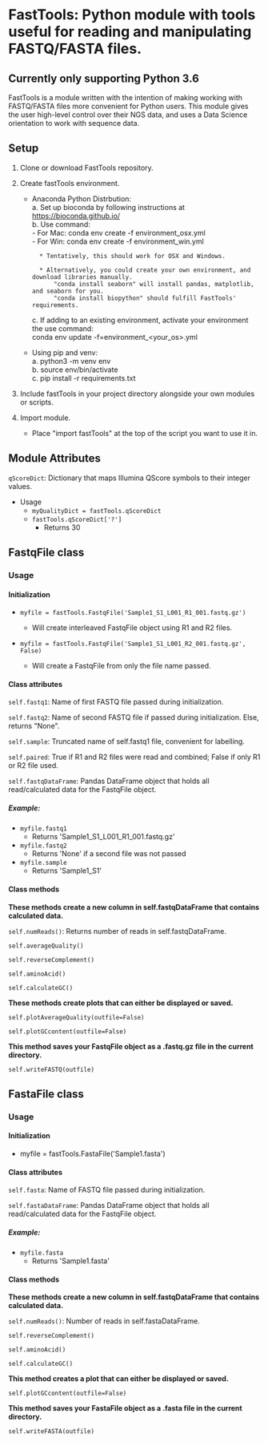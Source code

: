 # FastTools: Python module with tools useful for reading and manipulating FASTQ/FASTA files.

## Currently only supporting Python 3.6

FastTools is a module written with the intention of making working with FASTQ/FASTA files more convenient for Python users.
This module gives the user high-level control over their NGS data, and uses a Data Science orientation to work with sequence
data.

## Setup
1. Clone or download FastTools repository.

2. Create fastTools environment.

    * Anaconda Python Distrbution:  
        a. Set up bioconda by following instructions at https://bioconda.github.io/  
        b. Use command:  
            - For Mac: conda env create -f environment_osx.yml  
            - For Win: conda env create -f environment_win.yml
            
            * Tentatively, this should work for OSX and Windows.
     
            * Alternatively, you could create your own environment, and download libraries manually.  
                "conda install seaborn" will install pandas, matplotlib, and seaborn for you.  
                "conda install biopython" should fulfill FastTools' requirements.
            
        c. If adding to an existing environment, activate your environment the use command:  
            conda env update -f=environment_<your_os>.yml

    * Using pip and venv:  
        a. python3 -m venv env  
        b. source env/bin/activate  
        c. pip install -r requirements.txt
        
4. Include fastTools in your project directory alongside your own modules or scripts.

5. Import module.
     * Place "import fastTools" at the top of the script you want to use it in.

## Module Attributes
`qScoreDict`: Dictionary that maps Illumina QScore symbols to their integer values.  
* Usage
  * `myQualityDict = fastTools.qScoreDict`
  * `fastTools.qScoreDict['?']`
    * Returns 30

## FastqFile class
### Usage
#### Initialization
  * `myfile = fastTools.FastqFile('Sample1_S1_L001_R1_001.fastq.gz')`
    * Will create interleaved FastqFile object using R1 and R2 files.
    
  * `myfile = fastTools.FastqFile('Sample1_S1_L001_R2_001.fastq.gz', False)`
    * Will create a FastqFile from only the file name passed.
  
#### Class attributes
`self.fastq1`: Name of first FASTQ file passed during initialization.

`self.fastq2`: Name of second FASTQ file if passed during initialization. Else, returns "None".

`self.sample`: Truncated name of self.fastq1 file, convenient for labelling.

`self.paired`: True if R1 and R2 files were read and combined; False if only R1 or R2 file used.

`self.fastqDataFrame`: Pandas DataFrame object that holds all read/calculated data for the FastqFile object.

##### Example:
* `myfile.fastq1`
  * Returns 'Sample1_S1_L001_R1_001.fastq.gz'
* `myfile.fastq2`
  * Returns 'None' if a second file was not passed
* `myfile.sample`
  * Returns 'Sample1_S1'
  
#### Class methods
**These methods create a new column in self.fastqDataFrame that contains calculated data.**  

`self.numReads()`: Returns number of reads in self.fastqDataFrame.

`self.averageQuality()`

`self.reverseComplement()`

`self.aminoAcid()`

`self.calculateGC()`

**These methods create plots that can either be displayed or saved.**  

`self.plotAverageQuality(outfile=False)`

`self.plotGCcontent(outfile=False)`

**This method saves your FastqFile object as a .fastq.gz file in the current directory.**  

`self.writeFASTQ(outfile)`

## FastaFile class
### Usage
#### Initialization  
  * myfile = fastTools.FastaFile('Sample1.fasta')
  
#### Class attributes
`self.fasta`: Name of FASTQ file passed during initialization.

`self.fastaDataFrame`: Pandas DataFrame object that holds all read/calculated data for the FastqFile object.

##### Example:
* `myfile.fasta`
  * Returns 'Sample1.fasta'
  
#### Class methods
**These methods create a new column in self.fastqDataFrame that contains calculated data.**

`self.numReads()`: Number of reads in self.fastaDataFrame.

`self.reverseComplement()`

`self.aminoAcid()`

`self.calculateGC()`

**This method creates a plot that can either be displayed or saved.**

`self.plotGCcontent(outfile=False)`

**This method saves your FastaFile object as a .fasta file in the current directory.**

`self.writeFASTA(outfile)`
